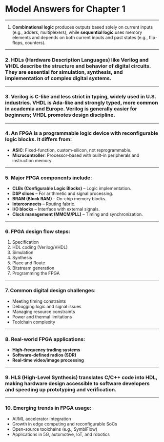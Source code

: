 # Model Answers for Chapter 1
---

1. **Combinational logic** produces outputs based solely on current inputs (e.g., adders, multiplexers), while **sequential logic** uses memory elements and depends on both current inputs and past states (e.g., flip-flops, counters).
---
### 2. **HDLs (Hardware Description Languages)** like Verilog and VHDL describe the structure and behavior of digital circuits. They are essential for simulation, synthesis, and implementation of complex digital systems.
---
### 3. **Verilog** is C-like and less strict in typing, widely used in U.S. industries. **VHDL** is Ada-like and strongly typed, more common in academia and Europe. Verilog is generally easier for beginners; VHDL promotes design discipline.
---
### 4. An **FPGA** is a programmable logic device with reconfigurable logic blocks. It differs from:

   * **ASIC**: Fixed-function, custom-silicon, not reprogrammable.
   * **Microcontroller**: Processor-based with built-in peripherals and instruction memory.
---
### 5. Major FPGA components include:

   * **CLBs (Configurable Logic Blocks)** – Logic implementation.
   * **DSP slices** – For arithmetic and signal processing.
   * **BRAM (Block RAM)** – On-chip memory blocks.
   * **Interconnects** – Routing fabric.
   * **I/O blocks** – Interface with external signals.
   * **Clock management (MMCM/PLL)** – Timing and synchronization.
---
### 6. FPGA design flow steps:

   1. Specification
   2. HDL coding (Verilog/VHDL)
   3. Simulation
   4. Synthesis
   5. Place and Route
   6. Bitstream generation
   7. Programming the FPGA
---
### 7. Common digital design challenges:

   * Meeting timing constraints
   * Debugging logic and signal issues
   * Managing resource constraints
   * Power and thermal limitations
   * Toolchain complexity
---
### 8. Real-world FPGA applications:

   * **High-frequency trading systems**
   * **Software-defined radios (SDR)**
   * **Real-time video/image processing**
---
### 9. **HLS (High-Level Synthesis)** translates C/C++ code into HDL, making hardware design accessible to software developers and speeding up prototyping and verification.
---
### 10. Emerging trends in FPGA usage:

* AI/ML accelerator integration
* Growth in edge computing and reconfigurable SoCs
* Open-source toolchains (e.g., SymbiFlow)
* Applications in 5G, automotive, IoT, and robotics

